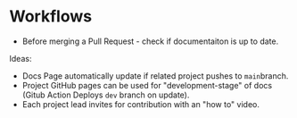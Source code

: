 # Workflows

- Before merging a Pull Request - check if documentaiton is up to date.


Ideas:
- Docs Page automatically update if related project pushes to `main`branch.
- Project GitHub pages can be used for "development-stage" of docs (Gitub Action Deploys `dev` branch on update).
- Each project lead invites for contribution with an "how to" video.